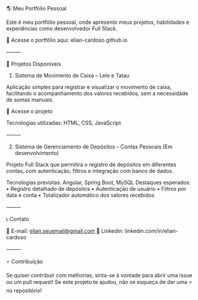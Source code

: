 🌎 Meu Portfólio Pessoal

Este é meu portfólio pessoal, onde apresento meus projetos, habilidades e experiências como desenvolvedor Full Stack.

🔗 Acesse o portfólio aqui: elian-cardoso.github.io

⸻

📌 Projetos Disponíveis

1. Sistema de Movimento de Caixa – Lele e Tatau

Aplicação simples para registrar e visualizar o movimento de caixa, facilitando o acompanhamento dos valores recebidos, sem a necessidade de somas manuais.

🔗 Acesse o projeto

Tecnologias utilizadas: HTML, CSS, JavaScript

⸻

2. Sistema de Gerenciamento de Depósitos – Contas Pessoais (Em desenvolvimento)

Projeto Full Stack que permitirá o registro de depósitos em diferentes contas, com autenticação, filtros e integração com banco de dados.

Tecnologias previstas: Angular, Spring Boot, MySQL
Destaques esperados:
	•	Registro detalhado de depósitos
	•	Autenticação de usuário
	•	Filtros por data e conta
	•	Totalizador automático dos valores recebidos

⸻

📞 Contato

📧 E-mail: elian.seuemail@gmail.com
🔗 LinkedIn: linkedin.com/in/elian-cardoso

⸻

⭐ Contribuição

Se quiser contribuir com melhorias, sinta-se à vontade para abrir uma issue ou um pull request!
Se este projeto te ajudou, não se esqueça de dar uma ⭐ no repositório!
